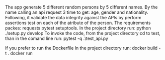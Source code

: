 The app generate 5 different random persons by 5 different names.
By the name calling an api request 3 time to get: age, gender and nationality.
Following, it validate the data integrity against the APIs by perform
assertions test on each of the atribute of the person.
The requirements packes: requests pytest setuptools.
In the project directory run: python ./setup.py develop
To invoke the code, from the project directory cd to test,
than in the comand line run: pytest -q .\test_api.py

If you prefer to run the Dockerfile
In the project directory run:
docker build -t <imagename> .
docker run <imagename>
